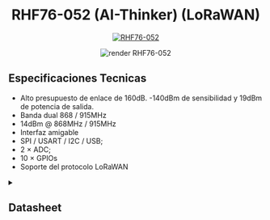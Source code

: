 <div align="center">
<h1> RHF76-052 (AI-Thinker) (LoRaWAN) </h1>

[![RHF76-052](https://img.shields.io/badge/RHF76_052-006699?style=for-the-badge&logo=Wikiquote&logoColor=white&labelColor=000000&?logoWidth=40)](https://github.com/St3v3n-4n4/AnaPi_IoT/tree/main/Hardware/RHF76-052%20-%20LoraWAN)

![render RHF76-052](.img/render_3D_2.png)

</div>



## **Especificaciones Tecnicas**
- Alto presupuesto de enlace de 160dB. -140dBm de sensibilidad y 19dBm de potencia de salida.
- Banda dual 868 / 915MHz
- 14dBm @ 868MHz / 915MHz
- Interfaz amigable
- SPI / USART / I2C / USB;
- 2 × ADC;
- 10 × GPIOs
- Soporte del protocolo LoRaWAN



<details><summary><h2><b>Datasheet</b></h2></summary>
<p>

[![datasheet.pdf](Datasheet/presentacio_datasheet.png)](https://github.com/St3v3n-4n4/Anapy_IoT/blob/main/Hardware/RHF76-052%20-%20LoraWAN/Datasheet/ai-thinker_rhf-76-052_hardware_design_guide_v03_.pdf)

</p>
</details>
